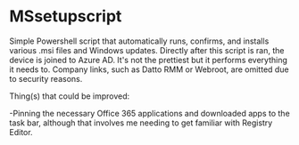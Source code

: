 # MSsetupscript
Simple Powershell script that automatically runs, confirms, and installs various .msi files and Windows updates. Directly after this script is ran, the device is joined to Azure AD. It's not the prettiest but it performs everything it needs to.
Company links, such as Datto RMM or Webroot, are omitted due to security reasons.

Thing(s) that could be improved:

-Pinning the necessary Office 365 applications and downloaded apps to the task bar, although that involves me needing to get familiar with Registry Editor.
